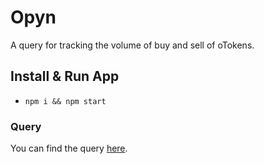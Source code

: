 # Opyn
A query for tracking the volume of buy and sell of oTokens. 

## Install & Run App
- `npm i && npm start`

### Query
You can find the query [here](). 